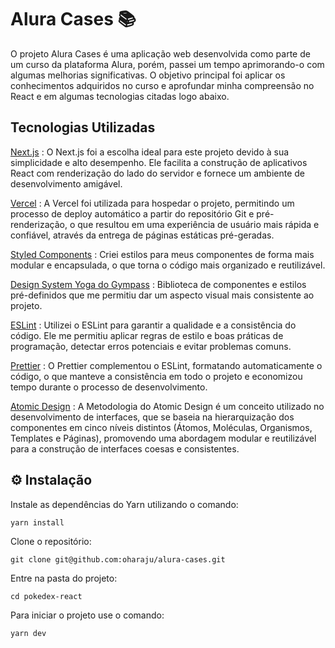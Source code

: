 # Alura Cases 📚

O projeto Alura Cases é uma aplicação web desenvolvida como parte de um curso da plataforma Alura, porém, passei um tempo aprimorando-o com algumas melhorias significativas. O objetivo principal foi aplicar os conhecimentos adquiridos no curso e aprofundar minha compreensão no React e em algumas tecnologias citadas logo abaixo.

## Tecnologias Utilizadas

[Next.js](https://nextjs.org/) : O Next.js foi a escolha ideal para este projeto devido à sua simplicidade e alto desempenho. Ele facilita a construção de aplicativos React com renderização do lado do servidor e fornece um ambiente de desenvolvimento amigável.

[Vercel](https://vercel.com/) : 
A Vercel foi utilizada para hospedar o projeto, permitindo um processo de deploy automático a partir do repositório Git e pré-renderização, o que resultou em uma experiência de usuário mais rápida e confiável, através da entrega de páginas estáticas pré-geradas. 

[Styled Components](https://styled-components.com/) : Criei estilos para meus componentes de forma mais modular e encapsulada, o que torna o código mais organizado e reutilizável. 

[Design System Yoga do Gympass](https://gympass.github.io/yoga/) : Biblioteca de componentes e estilos pré-definidos que me permitiu dar um aspecto visual mais consistente ao projeto.

[ESLint](https://eslint.org/) : Utilizei o ESLint para garantir a qualidade e a consistência do código. Ele me permitiu aplicar regras de estilo e boas práticas de programação, detectar erros potenciais e evitar problemas comuns.

[Prettier](https://prettier.io/) : O Prettier complementou o ESLint, formatando automaticamente o código, o que manteve a consistência em todo o projeto e economizou tempo durante o processo de desenvolvimento.

[Atomic Design](https://atomicdesign.bradfrost.com/chapter-2/) : A Metodologia do Atomic Design é um conceito utilizado no desenvolvimento de interfaces, que se baseia na hierarquização dos componentes em cinco níveis distintos (Átomos, Moléculas, Organismos, Templates e Páginas), promovendo uma abordagem modular e reutilizável para a construção de interfaces coesas e consistentes.

## ⚙️ Instalação

Instale as dependências do Yarn utilizando o comando:

```
yarn install
```

Clone o repositório:

```
git clone git@github.com:oharaju/alura-cases.git
```
    
Entre na pasta do projeto:

```
cd pokedex-react
```

Para iniciar o projeto use o comando:

```
yarn dev
```
